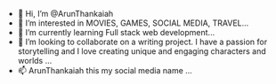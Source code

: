 - 👋 Hi, I’m @ArunThankaiah
- 👀 I’m interested in MOVIES, GAMES, SOCIAL MEDIA, TRAVEL...
- 🌱 I’m currently learning Full stack web development...
- 💞️ I’m looking to collaborate on a writing project. I have a passion for storytelling and I love creating unique and engaging characters and worlds ...
- 📫 ArunThankaiah this my social media name ...

<!---
ArunThankaiah/ArunThankaiah is a ✨ special ✨ repository because its `README.md` (this file) appears on your GitHub profile.
You can click the Preview link to take a look at your changes.
--->

